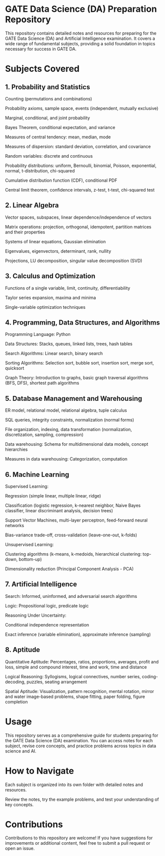 # **GATE Data Science (DA) Preparation Repository**
This repository contains detailed notes and resources for preparing for the GATE Data Science (DA) and Artificial Intelligence examination. It covers a wide range of fundamental subjects, providing a solid foundation in topics necessary for success in GATE DA.

# **Subjects Covered**
## **1. Probability and Statistics**
Counting (permutations and combinations)

Probability axioms, sample space, events (independent, mutually exclusive)

Marginal, conditional, and joint probability

Bayes Theorem, conditional expectation, and variance

Measures of central tendency: mean, median, mode

Measures of dispersion: standard deviation, correlation, and covariance

Random variables: discrete and continuous

Probability distributions: uniform, Bernoulli, binomial, Poisson, exponential, normal, t-distribution, chi-squared

Cumulative distribution function (CDF), conditional PDF

Central limit theorem, confidence intervals, z-test, t-test, chi-squared test

## **2. Linear Algebra**
Vector spaces, subspaces, linear dependence/independence of vectors

Matrix operations: projection, orthogonal, idempotent, partition matrices and their properties

Systems of linear equations, Gaussian elimination

Eigenvalues, eigenvectors, determinant, rank, nullity

Projections, LU decomposition, singular value decomposition (SVD)

## **3. Calculus and Optimization**
Functions of a single variable, limit, continuity, differentiability

Taylor series expansion, maxima and minima

Single-variable optimization techniques

## **4. Programming, Data Structures, and Algorithms**
Programming Language: Python

Data Structures: Stacks, queues, linked lists, trees, hash tables

Search Algorithms: Linear search, binary search

Sorting Algorithms: Selection sort, bubble sort, insertion sort, merge sort, quicksort

Graph Theory: Introduction to graphs, basic graph traversal algorithms (BFS, DFS), shortest path algorithms

## **5. Database Management and Warehousing**
ER model, relational model, relational algebra, tuple calculus

SQL queries, integrity constraints, normalization (normal forms)

File organization, indexing, data transformation (normalization, discretization, sampling, compression)

Data warehousing: Schema for multidimensional data models, concept hierarchies

Measures in data warehousing: Categorization, computation

## **6. Machine Learning**
Supervised Learning:

Regression (simple linear, multiple linear, ridge)

Classification (logistic regression, k-nearest neighbor, Naive Bayes classifier, linear discriminant analysis, decision trees)

Support Vector Machines, multi-layer perceptron, feed-forward neural networks

Bias-variance trade-off, cross-validation (leave-one-out, k-folds)

Unsupervised Learning:

Clustering algorithms (k-means, k-medoids, hierarchical clustering: top-down, bottom-up)

Dimensionality reduction (Principal Component Analysis - PCA)

## **7. Artificial Intelligence**
Search: Informed, uninformed, and adversarial search algorithms

Logic: Propositional logic, predicate logic

Reasoning Under Uncertainty:

Conditional independence representation

Exact inference (variable elimination), approximate inference (sampling)

## **8. Aptitude**
Quantitative Aptitude: Percentages, ratios, proportions, averages, profit and loss, simple and compound interest, time and work, time and distance

Logical Reasoning: Syllogisms, logical connectives, number series, coding-decoding, puzzles, seating arrangement

Spatial Aptitude: Visualization, pattern recognition, mental rotation, mirror and water image-based problems, shape fitting, paper folding, figure completion

# **Usage**
This repository serves as a comprehensive guide for students preparing for the GATE Data Science (DA) examination. You can access notes for each subject, revise core concepts, and practice problems across topics in data science and AI.

# **How to Navigate**
Each subject is organized into its own folder with detailed notes and resources.

Review the notes, try the example problems, and test your understanding of key concepts.

# **Contributions**
Contributions to this repository are welcome! If you have suggestions for improvements or additional content, feel free to submit a pull request or open an issue.
